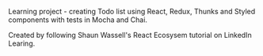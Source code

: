 Learning project - creating Todo list using React, Redux, Thunks and Styled components with tests in Mocha and Chai.

Created by following Shaun Wassell's React Ecosysem tutorial on LinkedIn Learing.